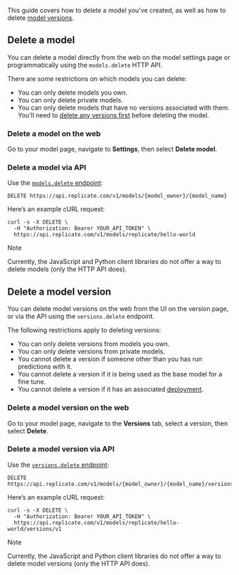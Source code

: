 This guide covers how to delete a model you’ve created, as well as how to delete [model versions](/docs/topics/models/versions).

[](#delete-a-model)Delete a model
---------------------------------

You can delete a model directly from the web on the model settings page or programmatically using the `models.delete` HTTP API.

There are some restrictions on which models you can delete:

*   You can only delete models you own.
*   You can only delete private models.
*   You can only delete models that have no versions associated with them. You’ll need to [delete any versions first](/docs/topics/models/delete-a-model#delete-a-model-version) before deleting the model.

### [](#delete-a-model-on-the-web)Delete a model on the web

Go to your model page, navigate to **Settings**, then select **Delete model**.

### [](#delete-a-model-via-api)Delete a model via API

Use the [`models.delete` endpoint](https://replicate.com/docs/reference/http#delete-a-model):

```http
DELETE https://api.replicate.com/v1/models/{model_owner}/{model_name}
```

Here’s an example cURL request:

```shell
curl -s -X DELETE \
  -H "Authorization: Bearer YOUR_API_TOKEN" \
  https://api.replicate.com/v1/models/replicate/hello-world
```

Note

Currently, the JavaScript and Python client libraries do not offer a way to delete models (only the HTTP API does).

[](#delete-a-model-version)Delete a model version
-------------------------------------------------

You can delete model versions on the web from the UI on the version page, or via the API using the `versions.delete` endpoint.

The following restrictions apply to deleting versions:

*   You can only delete versions from models you own.
*   You can only delete versions from private models.
*   You cannot delete a version if someone other than you has run predictions with it.
*   You cannot delete a version if it is being used as the base model for a fine tune.
*   You cannot delete a version if it has an associated [deployment](/docs/topics/deployments).

### [](#delete-a-model-version-on-the-web)Delete a model version on the web

Go to your model page, navigate to the **Versions** tab, select a version, then select **Delete**.

### [](#delete-a-model-version-via-api)Delete a model version via API

Use the [`versions.delete` endpoint](https://replicate.com/docs/reference/http#delete-a-model-version):

```http
DELETE https://api.replicate.com/v1/models/{model_owner}/{model_name}/versions/{version_id}
```

Here’s an example cURL request:

```shell
curl -s -X DELETE \
  -H "Authorization: Bearer YOUR_API_TOKEN" \
  https://api.replicate.com/v1/models/replicate/hello-world/versions/v1
```

Note

Currently, the JavaScript and Python client libraries do not offer a way to delete model versions (only the HTTP API does).
